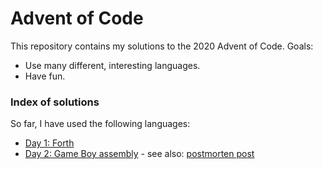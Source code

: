 # Advent of Code

This repository contains my solutions to the 2020 Advent of Code. Goals:

 - Use many different, interesting languages.
 - Have fun.

### Index of solutions

So far, I have used the following languages:

 - [Day 1: Forth](2020/day1)
 - [Day 2: Game Boy assembly](2020/day2) - see also: [postmorten post](https://www.reddit.com/r/adventofcode/comments/k5j2f7/2020_day_2_game_boy_assembly_turns_out_you_write/)
